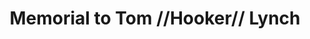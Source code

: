 ---
pid: PT142
title: Memorial to Tom //Hooker// Lynch
location_transcription: Fishtown Rec
zipcode: '19125'
outside_phl: 
neighborhood: Fishtown,Kensington
age: '33'
age_range: 30-39
instagram: 
image_file_name: PT_142.jpg
proposal_transcription: Tom //Hooker// Lynch. He kept Fishtown Rec busy with people.
  He kept clean. He organized hockey, wife ball and other activities, keeping kids
  safe and happy.
topic: Figure,History
topic_summary: 0, 0
type: 
keywords_other: 
credit: Ryan Gault
image_labels: 
twitter: 
facebook: 
permalink: "/monuments/pt142/"
layout: item-page
---